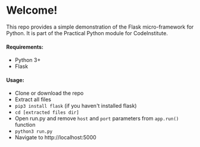 # Welcome! 

This repo provides a simple demonstration of the Flask micro-framework for Python. It is part of the Practical Python module for CodeInstitute.

#### Requirements:
- Python 3+
- Flask

#### Usage: 
- Clone or download the repo
- Extract all files
- `pip3 install flask` (if you haven't installed flask)
- `cd [extracted files dir]`
- Open run.py and remove `host` and `port` parameters from `app.run()` function
- `python3 run.py `
- Navigate to http://localhost:5000